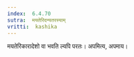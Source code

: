 ```yaml
---
index:  6.4.70
sutra:  मयतेरिदन्यतरस्याम्
vritti:  kashika 
---
```


मयतेरिकारादेशो वा भवति ल्यपि परतः। अपमित्य, अपमाय।

